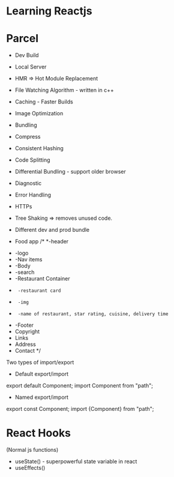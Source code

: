 # Learning Reactjs



# Parcel
- Dev Build
- Local Server
- HMR => Hot Module Replacement
- File Watching Algorithm - written in c++
- Caching - Faster Builds
- Image Optimization
- Bundling
- Compress
- Consistent Hashing
- Code Splitting
- Differential Bundling - support older browser
- Diagnostic
- Error Handling
- HTTPs
- Tree Shaking => removes unused code.
- Different dev and prod bundle 

- Food app
/*
 *-header
 *  -logo
 *  -Nav items
 * -Body
 *  -search
 *  -Restaurant Container
 *      -restaurant card
 *      -img
 *      -name of restaurant, star rating, cuisine, delivery time
 * -Footer
 *  Copyright
 * Links
 * Address
 * Contact
 */
 
 Two types of import/export

 - Default export/import

 export default Component;
 import Component from "path";

- Named export/import

export const Component;
import {Component} from "path";

# React Hooks
(Normal js functions)
- useState() - superpowerful state variable in react 
- useEffects()
